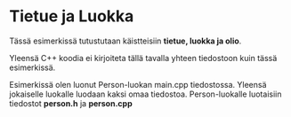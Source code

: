 # Tietue ja Luokka

Tässä esimerkissä tutustutaan käistteisiin **tietue, luokka ja olio**.

Yleensä C++ koodia ei kirjoiteta tällä tavalla yhteen tiedostoon kuin tässä esimerkissä.

Esimerkissä olen luonut Person-luokan main.cpp tiedostossa. Yleensä jokaiselle luokalle luodaan kaksi omaa tiedostoa. Person-luokalle luotaisiin tiedostot **person.h** ja **person.cpp**